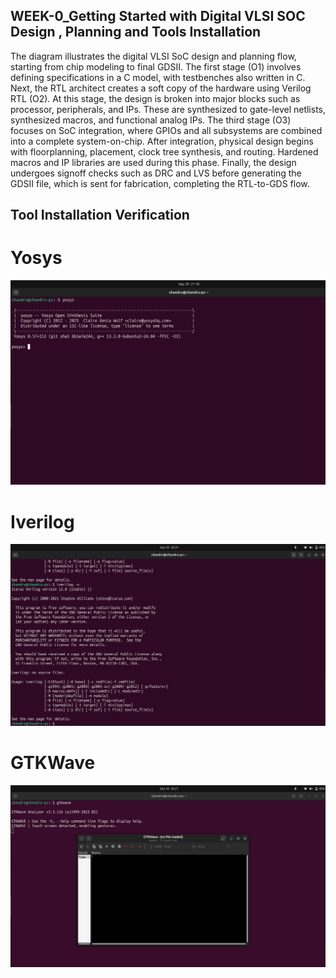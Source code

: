 ## WEEK-0_Getting Started with Digital VLSI SOC Design , Planning and Tools Installation
The diagram illustrates the digital VLSI SoC design and planning flow, starting from chip modeling to final GDSII. The first stage (O1) involves defining specifications in a C model, with testbenches also written in C. Next, the RTL architect creates a soft copy of the hardware using Verilog RTL (O2). At this stage, the design is broken into major blocks such as processor, peripherals, and IPs. These are synthesized to gate-level netlists, synthesized macros, and functional analog IPs. The third stage (O3) focuses on SoC integration, where GPIOs and all subsystems are combined into a complete system-on-chip. After integration, physical design begins with floorplanning, placement, clock tree synthesis, and routing. Hardened macros and IP libraries are used during this phase. Finally, the design undergoes signoff checks such as DRC and LVS before generating the GDSII file, which is sent for fabrication, completing the RTL-to-GDS flow.

## Tool Installation Verification
# Yosys
![Yosys](https://github.com/Chandru-136/WEEK-0_RISCV/blob/main/images/yosys.png?raw=true)

# Iverilog
![Yosys](https://github.com/Chandru-136/WEEK-0_RISCV/blob/main/images/iverilog%20version.png?raw=true)


# GTKWave
![Yosys](https://github.com/Chandru-136/WEEK-0_RISCV/blob/main/images/gtkwave.png?raw=true)
